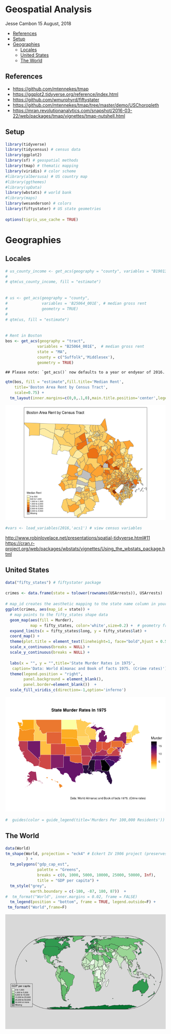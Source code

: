 Geospatial Analysis
================
Jesse Cambon
15 August, 2018

-   [References](#references)
-   [Setup](#setup)
-   [Geographies](#geographies)
    -   [Locales](#locales)
    -   [United States](#united-states)
    -   [The World](#the-world)

References
----------

-   <https://github.com/mtennekes/tmap>
-   <https://ggplot2.tidyverse.org/reference/index.html>
-   <https://github.com/wmurphyrd/fiftystater>
-   <https://github.com/mtennekes/tmap/tree/master/demo/USChoropleth>
-   <https://mran.revolutionanalytics.com/snapshot/2016-03-22/web/packages/tmap/vignettes/tmap-nutshell.html>

Setup
-----

``` r
library(tidyverse)
library(tidycensus) # census data
library(ggplot2)
library(sf) # geospatial methods
library(tmap) # thematic mapping
library(viridis) # color scheme
#library(albersusa) # US country map
#library(ggthemes)
#library(spData)
library(wbstats) # world bank
#library(maps)
library(wesanderson) # colors
library(fiftystater) # US state geometries

options(tigris_use_cache = TRUE)
```

Geographies
===========

Locales
-------

``` r
# us_county_income <- get_acs(geography = "county", variables = "B19013_001", geometry = TRUE)
# 
# qtm(us_county_income, fill = "estimate")


# us <- get_acs(geography = "county", 
#               variables = 'B25064_001E', # median gross rent
#               geometry = TRUE) 
# 
# qtm(us, fill = "estimate")


# Rent in Boston
bos <- get_acs(geography = "tract", 
              variables = "B25064_001E",  # median gross rent
              state = "MA", 
              county = c("Suffolk",'Middlesex'), 
              geometry = TRUE)
```

    ## Please note: `get_acs()` now defaults to a year or endyear of 2016.

``` r
qtm(bos, fill = "estimate",fill.title='Median Rent',
    title='Boston Area Rent by Census Tract',
    scale=0.75) +
  tm_layout(inner.margins=c(0,0,.1,0),main.title.position='center',legend.position=c('left','bottom'))
```

![](Geospatial_Analysis_files/figure-markdown_github/locale-1.png)

``` r
#vars <- load_variables(2016,'acs1') # view census variables
```

<http://www.robinlovelace.net/presentations/spatial-tidyverse.html#11> <https://cran.r-project.org/web/packages/wbstats/vignettes/Using_the_wbstats_package.html>

United States
-------------

``` r
data("fifty_states") # fiftystater package

crimes <- data.frame(state = tolower(rownames(USArrests)), USArrests)

# map_id creates the aesthetic mapping to the state name column in your data
ggplot(crimes, aes(map_id = state)) + 
  # map points to the fifty_states shape data
  geom_map(aes(fill = Murder), 
           map = fifty_states, color='white',size=0.2) +  # geometry from fiftystater package
  expand_limits(x = fifty_states$long, y = fifty_states$lat) +
  coord_map() +
  theme(plot.title = element_text(lineheight=1, face="bold",hjust = 0.5)) + 
  scale_x_continuous(breaks = NULL) + 
  scale_y_continuous(breaks = NULL) +
  
  labs(x = "", y = "",title='State Murder Rates in 1975',
   caption='Data: World Almanac and Book of facts 1975. (Crime rates)') +
  theme(legend.position = "right", 
        panel.background = element_blank(),
        panel.border=element_blank())  +
  scale_fill_viridis_c(direction=-1,option='inferno') 
```

![](Geospatial_Analysis_files/figure-markdown_github/unnamed-chunk-2-1.png)

``` r
#  guides(color = guide_legend(title='Murders Per 100,000 Residents'))
```

The World
---------

``` r
data(World)
tm_shape(World, projection = "eck4" # Eckert IV 1906 project (preserves area)
         ) +
  tm_polygons("gdp_cap_est",
              palette = "Greens",
              breaks = c(0, 1000, 5000, 10000, 25000, 50000, Inf),
              title = "GDP per capita") +
  tm_style("grey",
           earth.boundary = c(-180, -87, 180, 87))  +
#  tm_format("World", inner.margins = 0.02, frame = FALSE) 
  tm_legend(position = "bottom", frame = TRUE, legend.outside=F) +
 tm_format("World",frame=F) 
```

![](Geospatial_Analysis_files/figure-markdown_github/unnamed-chunk-3-1.png)
